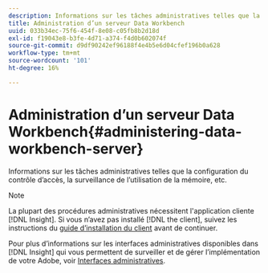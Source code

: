 ```yaml
---
description: Informations sur les tâches administratives telles que la configuration du contrôle d’accès, la surveillance de l’utilisation de la mémoire, etc.
title: Administration d’un serveur Data Workbench
uuid: 033b34ec-75f6-454f-8e08-c05fb8b2d18d
exl-id: f19043e8-b3fe-4d71-a374-f4d0b602074f
source-git-commit: d9df90242ef96188f4e4b5e6d04cfef196b0a628
workflow-type: tm+mt
source-wordcount: '101'
ht-degree: 16%

---
```


# Administration d’un serveur Data Workbench{#administering-data-workbench-server}

Informations sur les tâches administratives telles que la configuration du contrôle d’accès, la surveillance de l’utilisation de la mémoire, etc.

>[!NOTE]
>
>La plupart des procédures administratives nécessitent l&#39;application cliente [!DNL Insight]. Si vous n’avez pas installé [!DNL the client], suivez les instructions du [guide d’installation du client](https://docs.adobe.com/content/help/fr-FR/data-workbench/using/install/c-data-workbench-client-install.html) avant de continuer.

Pour plus d’informations sur les interfaces administratives disponibles dans [!DNL Insight] qui vous permettent de surveiller et de gérer l’implémentation de votre Adobe, voir [Interfaces administratives](https://docs.adobe.com/content/help/en/data-workbench/using/client/t-open-ins.html#Administrative_Interfaces).
